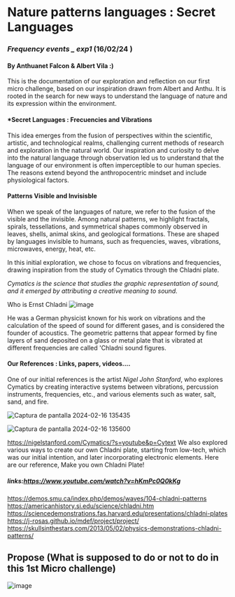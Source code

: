 #    Nature patterns languages : Secret Languages
### *Frequency events _ exp1* (16/02/24 )

#### By Anthuanet Falcon & Albert Vila :)

This is the documentation of our exploration and reflection on our first micro challenge, based on our inspiration drawn from Albert and Anthu. It is rooted in the search for new ways to understand the language of nature and its expression within the environment.

#### *Secret Languages : Frecuencies and Vibrations 

This idea emerges from the fusion of perspectives within the scientific, artistic, and technological realms, challenging current methods of research and exploration in the natural world. Our inspiration and curiosity to delve into the natural language through observation led us to understand that the language of our environment is often imperceptible to our human species. The reasons extend beyond the anthropocentric mindset and include physiological factors.

#### Patterns Visible and Invisisble
When we speak of the languages of nature, we refer to the fusion of the visible and the invisible. Among natural patterns, we highlight fractals, spirals, tessellations, and symmetrical shapes commonly observed in leaves, shells, animal skins, and geological formations. These are shaped by languages invisible to humans, such as frequencies, waves, vibrations, microwaves, energy, heat, etc.

In this initial exploration, we chose to focus on vibrations and frequencies, drawing inspiration from the study of Cymatics through the Chladni plate.
 
*Cymatics is the science that studies the graphic representation of sound, and it emerged by attributing a creative meaning to sound.*

Who is Ernst Chladni
![image](../Micro-Challenge-MDEF24/recursosMicrochallenge/agua.png)

He was a German physicist known for his work on vibrations and the calculation of the speed of sound for different gases, and is considered the founder of acoustics. The geometric patterns that appear formed by fine layers of sand deposited on a glass or metal plate that is vibrated at different frequencies are called 'Chladni sound figures.


#### Our References : Links, papers, videos....

One of our initial references is the artist *Nigel John Stanford*, who explores Cymatics by creating interactive systems between vibrations, percussion instruments, frequencies, etc., and various elements such as water, salt, sand, and fire.

![Captura de pantalla 2024-02-16 135435](https://hackmd.io/_uploads/BJPrsAhjp.png)

![Captura de pantalla 2024-02-16 135600](https://hackmd.io/_uploads/Hk8tjA2ia.png)



https://nigelstanford.com/Cymatics/?s=youtube&p=Cytext
 We also explored various ways to create our own Chladni plate, starting from low-tech, which was our initial intention, and later incorporating electronic elements. Here are our reference, Make you own Chladni Plate! 
 
 ##### links:https://www.youtube.com/watch?v=hKmPc0Q0kKg
 https://demos.smu.ca/index.php/demos/waves/104-chladni-patterns
https://americanhistory.si.edu/science/chladni.htm
https://sciencedemonstrations.fas.harvard.edu/presentations/chladni-plates  
https://j-rosas.github.io/mdef/project/project/
https://skullsinthestars.com/2013/05/02/physics-demonstrations-chladni-patterns/

## Propose (What is supposed to do or not to do in this 1st Micro challenge)



![image](https://hackmd.io/_uploads/HJ3Zwkpo6.png)



 
